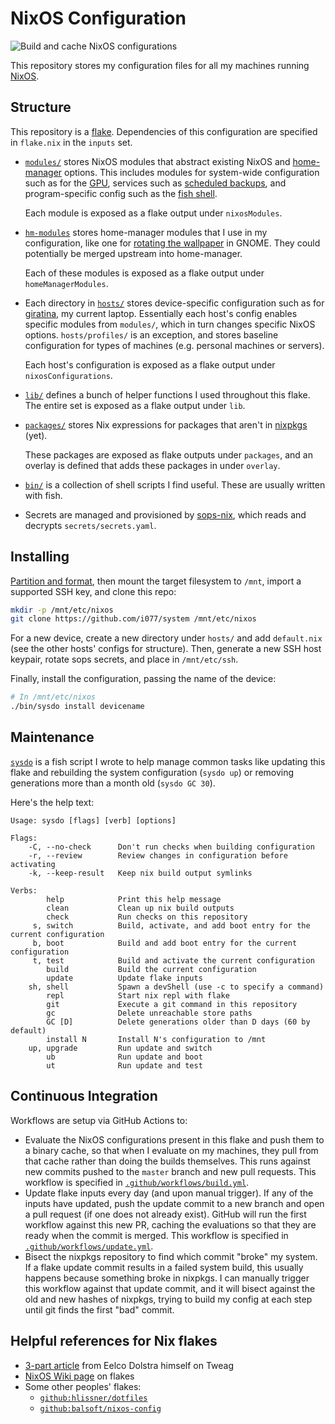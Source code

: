 # NixOS Configuration

![Build and cache NixOS configurations](https://github.com/i077/system/workflows/Build%20and%20cache%20NixOS%20configurations/badge.svg)

This repository stores my configuration files for all my machines running
[NixOS](https://nixos.org/).

## Structure

This repository is a [flake](https://github.com/tweag/rfcs/blob/flakes/rfcs/0049-flakes.md).
Dependencies of this configuration are specified in `flake.nix` in the `inputs` set.

- [`modules/`](./modules) stores NixOS modules that abstract existing NixOS and
  [home-manager](https://github.com/rycee-home-manager) options.
  This includes modules for system-wide configuration such as for the [GPU](./modules/hardware/video.nix),
  services such as [scheduled backups](./modules/services/backup.nix),
  and program-specific config such as the [fish shell](./modules/shell/fish.nix).

  Each module is exposed as a flake output under `nixosModules`.

- [`hm-modules`](./hm-modules) stores home-manager modules that I use in my configuration,
  like one for [rotating the wallpaper](./hm-modules/gnome-background.nix) in GNOME.
  They could potentially be merged upstream into home-manager.

  Each of these modules is exposed as a flake output under `homeManagerModules`.

- Each directory in [`hosts/`](./hosts) stores device-specific configuration
  such as for [giratina](./hosts/giratina), my current laptop.
  Essentially each host's config enables specific modules from `modules/`,
  which in turn changes specific NixOS options.
  `hosts/profiles/` is an exception, and stores baseline configuration for types of machines
  (e.g. personal machines or servers).

  Each host's configuration is exposed as a flake output under `nixosConfigurations`.

- [`lib/`](./lib) defines a bunch of helper functions I used throughout this flake.
  The entire set is exposed as a flake output under `lib`.

- [`packages/`](./packages) stores Nix expressions for packages that aren't in
  [nixpkgs](https://github.com/NixOS/nixpkgs) (yet).

  These packages are exposed as flake outputs under `packages`, and an overlay is defined
  that adds these packages in under `overlay`.

- [`bin/`](./bin) is a collection of shell scripts I find useful.
  These are usually written with fish.

- Secrets are managed and provisioned by [sops-nix](https://github.com/Mic92/sops-nix/),
  which reads and decrypts `secrets/secrets.yaml`.

## Installing

[Partition and format](https://nixos.org/nixos/manual/index.html#sec-installation-partitioning),
then mount the target filesystem to `/mnt`, import a supported SSH key, and clone this repo:

```sh
mkdir -p /mnt/etc/nixos
git clone https://github.com/i077/system /mnt/etc/nixos
```

For a new device, create a new directory under `hosts/` and add
`default.nix` (see the other hosts' configs for structure).
Then, generate a new SSH host keypair, rotate sops secrets,
and place in `/mnt/etc/ssh`.

Finally, install the configuration,
passing the name of the device:

```sh
# In /mnt/etc/nixos
./bin/sysdo install devicename
```

## Maintenance

[`sysdo`](./bin/sysdo) is a fish script I wrote to help manage common tasks like updating
this flake and rebuilding the system configuration (`sysdo up`) or removing
generations more than a month old (`sysdo GC 30`).

Here's the help text:
```
Usage: sysdo [flags] [verb] [options]

Flags:
    -C, --no-check      Don't run checks when building configuration
    -r, --review        Review changes in configuration before activating
    -k, --keep-result   Keep nix build output symlinks

Verbs:
        help            Print this help message
        clean           Clean up nix build outputs
        check           Run checks on this repository
     s, switch          Build, activate, and add boot entry for the current configuration
     b, boot            Build and add boot entry for the current configuration
     t, test            Build and activate the current configuration
        build           Build the current configuration
        update          Update flake inputs
    sh, shell           Spawn a devShell (use -c to specify a command)
        repl            Start nix repl with flake
        git             Execute a git command in this repository
        gc              Delete unreachable store paths
        GC [D]          Delete generations older than D days (60 by default)
        install N       Install N's configuration to /mnt
    up, upgrade         Run update and switch
        ub              Run update and boot
        ut              Run update and test
```

## Continuous Integration

Workflows are setup via GitHub Actions to:

- Evaluate the NixOS configurations present in this flake and push them to a binary cache,
  so that when I evaluate on my machines, they pull from that cache rather than doing the builds
  themselves. This runs against new commits pushed to the `master` branch and new pull requests.
  This workflow is specified in [`.github/workflows/build.yml`](./.github/workflows/build.yml).
- Update flake inputs every day (and upon manual trigger).
  If any of the inputs have updated, push the update commit to a new branch and open a pull request
  (if one does not already exist).
  GitHub will run the first workflow against this new PR, caching the evaluations so that they are
  ready when the commit is merged.
  This workflow is specified in [`.github/workflows/update.yml`](./.github/workflows/update.yml).
- Bisect the nixpkgs repository to find which commit "broke" my system.
  If a flake update commit results in a failed system build, this usually happens because something
  broke in nixpkgs. I can manually trigger this workflow against that update commit,
  and it will bisect against the old and new hashes of nixpkgs, trying to build my config
  at each step until git finds the first "bad" commit.

## Helpful references for Nix flakes

- [3-part article](https://www.tweag.io/blog/2020-05-25-flakes/) from Eelco Dolstra himself on Tweag
- [NixOS Wiki page](https://nixos.wiki/wiki/Flakes) on flakes
- Some other peoples' flakes:
  - [`github:hlissner/dotfiles`](https://github.com/hlissner/dotfiles)
  - [`github:balsoft/nixos-config`](https://github.com/balsoft/nixos-config)
